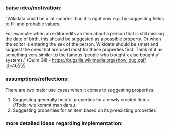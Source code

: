 ### baisc idea/motivation:

"Wikidata could be a lot smarter than it is right now e.g. by suggesting fields
to fill and probable values. 

For example: when an editor edits an item about a person that is still missing
the date of birth, this should be suggested as a possible property. Or when the
editor is entering the sex of the person, Wikidata should be smart and suggest
the ones that are used most for these properties first. Think of it as
something very similar to the famous 'people who bought x also bought y'
systems." (Quim Gil) - https://bugzilla.wikimedia.org/show_bug.cgi?id=46555

### assumptions/reflections:

There are two major use cases when it comes to suggesting properties:

1. Suggesting generally helpful properties for a newly created items //Todo: wie kommt man darau
2. Suggesting properties for an item based on its preexisting properties

### more detailed ideas regarding implementation:




